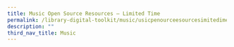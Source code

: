 ```yaml
---
title: Music Open Source Resources – Limited Time
permalink: /library-digital-toolkit/music/usicpenourceesourcesimitedime/
description: ""
third_nav_title: Music
---
```

